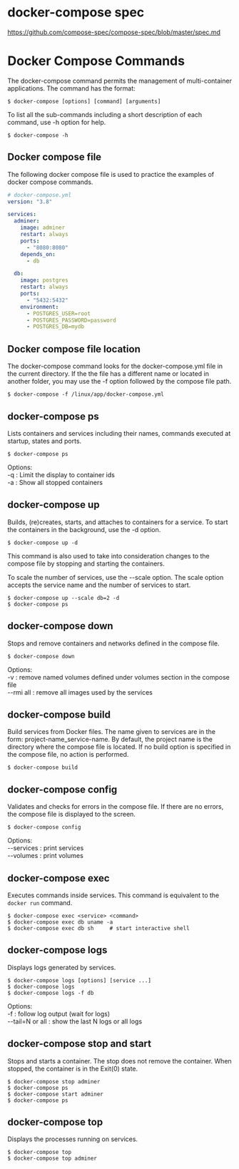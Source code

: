 # docker-compose spec

https://github.com/compose-spec/compose-spec/blob/master/spec.md


# Docker Compose Commands

The docker-compose command permits the management of multi-container applications. The command has the format:

```shell
$ docker-compose [options] [command] [arguments]
```
To list all the sub-commands including a short description of each command, use -h option for help.
```shell
$ docker-compose -h
```
## Docker compose file
The following docker compose file is used to practice the examples of docker compose commands.
```yml
# docker-compose.yml
version: "3.8"

services:
  adminer:
    image: adminer
    restart: always
    ports: 
      - "8080:8080"
    depends_on:
      - db

  db:
    image: postgres
    restart: always
    ports:
      - "5432:5432"
    environment:
      - POSTGRES_USER=root
      - POSTGRES_PASSWORD=password
      - POSTGRES_DB=mydb
```

## Docker compose file location
The docker-compose command looks for the docker-compose.yml file in the current directory. If the the file has a different name or located in another folder, you may use the -f option followed by the compose file path.

```shell
$ docker-compose -f /linux/app/docker-compose.yml
```

## docker-compose ps
Lists containers and services including their names, commands executed at startup, states and ports.

```shell
$ docker-compose ps
```

Options:  
-q : Limit the display to container ids  
-a : Show all stopped containers

## docker-compose up
Builds, (re)creates, starts, and attaches to containers for a service. To start the containers in the background, use the  -d option.

```shell
$ docker-compose up -d
```

This command is also used to take into consideration changes to the compose file by stopping and starting the containers.

To scale the number of services, use the --scale option. The scale option accepts the service name and the number of services to start.
```shell
$ docker-compose up --scale db=2 -d
$ docker-compose ps
```

## docker-compose down
Stops and remove containers and networks defined in the compose file.

```shell
$ docker-compose down
```

Options:  
-v : remove named volumes defined under volumes section in the compose file  
--rmi all : remove all images used by the services  

## docker-compose build
Build services from Docker files. The name given to services are in the form: project-name_service-name. By default, the project name is the directory where the compose file is located. If no build option is specified in the compose file, no action is performed.

```shell
$ docker-compose build
```

## docker-compose config
Validates and checks for errors in the compose file. If there are no errors, the compose file is displayed to the screen.

```shell
$ docker-compose config
``` 

Options:  
--services : print services  
--volumes : print volumes

## docker-compose exec
Executes commands inside services. This command is equivalent to the `docker run` command. 

```shell
$ docker-compose exec <service> <command>
$ docker-compose exec db uname -a
$ docker-compose exec db sh     # start interactive shell
```

## docker-compose logs
Displays logs generated by services.
```shell
$ docker-compose logs [options] [service ...]
$ docker-compose logs
$ docker-compose logs -f db
```
Options:  
-f : follow log output (wait for logs)  
--tail=N or all : show the last N logs or all logs  

## docker-compose stop and start
Stops and starts a container. The stop does not remove the container. When stopped, the container is in the Exit(0) state. 
```shell
$ docker-compose stop adminer
$ docker-compose ps
$ docker-compose start adminer
$ docker-compose ps
```

## docker-compose top
Displays the processes running on services.
```shell
$ docker-compose top
$ docker-compose top adminer
```
